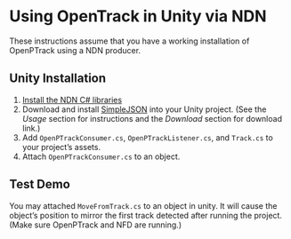 # Using OpenTrack in Unity via NDN

These instructions assume that you have a working installation of OpenPTrack using a NDN producer.

## Unity Installation
1. [Install the NDN C# libraries][1]
2. Download and install [SimpleJSON][2] into your Unity project.  (See the *Usage* section for instructions and the *Download* section for download link.)
2. Add `OpenPTrackConsumer.cs`, `OpenPTrackListener.cs`, and `Track.cs` to your project’s assets.
3. Attach `OpenPTrackConsumer.cs` to an object.

## Test Demo
You may attached `MoveFromTrack.cs` to an object in unity.  It will cause the object’s position to mirror the first track detected after running the project.  (Make sure OpenPTrack and NFD are running.)

[1]:	../READMEN.md
[2]:	http://wiki.unity3d.com/index.php/SimpleJSON